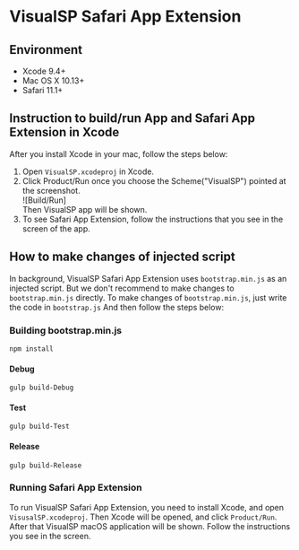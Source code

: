 # VisualSP Safari App Extension

## Environment
- Xcode 9.4+
- Mac OS X 10.13+
- Safari 11.1+

## Instruction to build/run App and Safari App Extension in Xcode
After you install Xcode in your mac, follow the steps below:

1. Open `VisualSP.xcodeproj` in Xcode.
2. Click Product/Run once you choose the Scheme("VisualSP") pointed at the screenshot.\
![Build/Run]\
Then VisualSP app will be shown.
3. To see Safari App Extension, follow the instructions that you see in the screen of the app.

## How to make changes of injected script
In background, VisualSP Safari App Extension uses `bootstrap.min.js` as an injected script.
But we don't recommend to make changes to `bootstrap.min.js` directly.
To make changes of `bootstrap.min.js`, just write the code in `bootstrap.js`
And then follow the steps below:

### Building bootstrap.min.js

```
npm install
```

#### Debug
```
gulp build-Debug
```

#### Test
```
gulp build-Test
```

#### Release
```
gulp build-Release
```

### Running Safari App Extension
To run VisualSP Safari App Extension, you need to install Xcode, and open `VisusalSP.xcodeproj`.
Then Xcode will be opened, and click `Product/Run`.
After that VisualSP macOS application will be shown. Follow the instructions you see in the screen.
